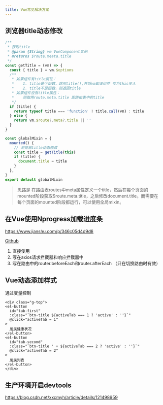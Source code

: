 ```yaml
---
title: Vue常见解决方案
---
```


## 浏览器title动态修改

```js
/**
 * 获取title
 * @param {String} vm VueComponent实例
 * @returns $route.meata.title
 */
const getTitle = (vm) => {
  const { title } = vm.$options
  /**
   * 如果组件有title属性：
   *    1. title是个函数，跳用title(),并将vm即该组件 作为this传入
   *    2. title不是函数，则返回title
   * 如果组件没有title属性：
   *    则取用route.meta.title 即路由表中的title
   */
  if (title) {
    return typeof title === 'function' ? title.call(vm) : title
  } else {
    return vm.$route?.meta?.title || ''
  }
}

const globalMixin = {
  mounted() {
    // 浏览器title动态修改
    const title = getTitle(this)
    if (title) {
      document.title = title
    }
  },
}
export default globalMixin
```

> 思路是 在路由表routes中meta属性定义一个title，然后在每个页面的mounted阶段获取$route.meta.title，之后修改document.title。而需要在每个页面的mounted阶段都运行，可以使用全局mixin。

## 在Vue使用Nprogress加载进度条

https://www.jianshu.com/p/346c05d4d9d8

[Github](https://github.com/rstacruz/nprogress)

1. 直接使用
2. 写在axios请求拦截器和响应拦截器中
3. 写在路由中的router.beforeEach和router.afterEach （只在切换路由时有效）

## Vue动态添加样式

通过变量控制

```vue
<div class="g-top">
<el-button
  id="tab-first"
  :class="`btn-title ${activeTab === 1 ? 'active' : ''}`"
  @click="activeTab = 1"
>
  居民健康状况
</el-button>
<el-button
  id="tab-second"
  :class="`btn-title ' + ${activeTab === 2 ? 'active' : ''}`"
  @click="activeTab = 2"
>
  居民列表
</el-button>
</div>
```



## 生产环境开启devtools

https://blog.csdn.net/xxcmyh/article/details/121498959
